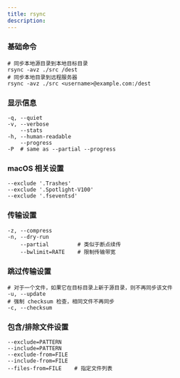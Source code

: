 ```yaml
---
title: rsync
description:
---
```


### 基础命令
```shell
# 同步本地源目录到本地目标目录
rsync -avz ./src /dest
# 同步本地目录到远程服务器
rsync -avz ./src <username>@example.com:/dest
```

### 显示信息
```shell
-q, --quiet
-v, --verbose
    --stats
-h, --human-readable
    --progress
-P  # same as --partial --progress
```

### macOS 相关设置
```shell
--exclude '.Trashes'
--exclude '.Spotlight-V100'
--exclude '.fseventsd'
```

### 传输设置
```shell
-z, --compress
-n, --dry-run
    --partial         # 类似于断点续传
    --bwlimit=RATE    # 限制传输带宽
```

### 跳过传输设置
```shell
# 对于一个文件，如果它在目标目录上新于源目录，则不再同步该文件
-u, --update   
# 强制 checksum 检查，相同文件不再同步
-c, --checksum
```

### 包含/排除文件设置
```shell
--exclude=PATTERN
--include=PATTERN
--exclude-from=FILE
--include-from=FILE
--files-from=FILE    # 指定文件列表
```